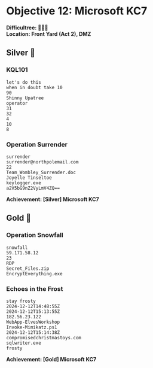 
# Objective 12: Microsoft KC7

**Difficultree: 🎄🎄🎄**  
**Location: Front Yard (Act 2), DMZ**

## Silver 🥈

### KQL101

```
let's do this
when in doubt take 10
90
Shinny Upatree
operator
31
32
4
10
8
```

### Operation Surrender
```
surrender
surrender@northpolemail.com
22
Team_Wombley_Surrender.doc
Joyelle Tinseltoe
keylogger.exe
a2V5bG9nZ2VyLmV4ZQ==
```

**Achievement: [Silver] Microsoft KC7**


## Gold 🥇

### Operation Snowfall

```
snowfall
59.171.58.12
23
RDP
Secret_Files.zip
EncryptEverything.exe
```

### Echoes in the Frost
```
stay frosty
2024-12-12T14:48:55Z
2024-12-12T15:13:55Z
182.56.23.122
WebApp-ElvesWorkshop
Invoke-Mimikatz.ps1
2024-12-12T15:14:38Z
compromisedchristmastoys.com
sqlwriter.exe
frosty
```

**Achievement: [Gold] Microsoft KC7**


<!--stackedit_data:
eyJoaXN0b3J5IjpbNzg0NTYzOTcwLDEzOTIzNzY1NzhdfQ==
-->